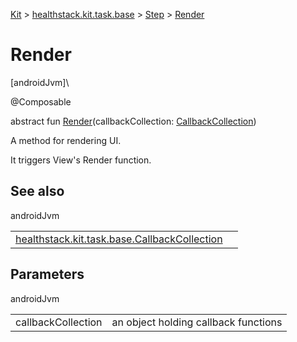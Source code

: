 
[Kit](../../../kit.html) > [healthstack.kit.task.base](../index.html) > [Step](index.html) > [Render](-render.html)



# Render



[androidJvm]\




@Composable



abstract fun [Render](-render.html)(callbackCollection: [CallbackCollection](../-callback-collection/index.html))



A method for rendering UI.



It triggers View's Render function.



## See also


androidJvm

| | |
|---|---|
| [healthstack.kit.task.base.CallbackCollection](../-callback-collection/index.html) |  |



## Parameters


androidJvm

| | |
|---|---|
| callbackCollection | an object holding callback functions |




